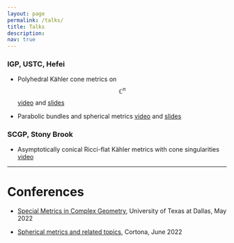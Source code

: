 ```yaml
---
layout: page
permalink: /talks/
title: Talks
description:
nav: true
---
```


### IGP, USTC, Hefei

* Polyhedral Kähler cone metrics on $$ \mathbb{C}^n $$ [video](http://en.igp.ustc.edu.cn/2022/0307/c30223a547908/page.htm) and [slides](../assets/pdf/PK-USTC.pdf)

* Parabolic bundles and spherical metrics [video](https://igp.ustc.edu.cn/2022/0307/c28836a547934/page.htm) and [slides](../assets/pdf/SPH-TALK.pdf)

### SCGP, Stony Brook

* Asymptotically conical Ricci-flat Kähler metrics with cone singularities [video](https://scgp.stonybrook.edu/video/results.php?profile_id=2409)

---

# Conferences

* [Special Metrics in Complex Geometry](https://sites.google.com/view/smcg2022/home), University of Texas at Dallas, May 2022

* [Spherical metrics and related topics](https://www1.mat.uniroma1.it/people/mondello/ricerca/spherical2022/), Cortona, June 2022

